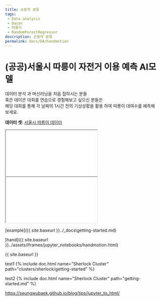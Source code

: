 ```yaml
---
title: 손동작 분류
tags: 
 - Data analysis
 - Dacon
 - 따릉이
 - RandomForestRegressor
description: 손동작 분류
permalink: docs/DA/handmotion
---
```


# (공공)서울시 따릉이 자전거 이용 예측 AI모델

데이터 분석 과 머신러닝을 처음 접하시는 분들<br>
혹은 데이콘 대회를 연습으로 경험해보고 싶으신 분들은<br> 
해당 대회를 통해 각 날짜의 1시간 전의 기상상황을 활용 하여 따릉이 대여수를 예측해 보세요.

**데이터 셋**: [서울시 따릉이 데이터](https://dacon.io/competitions/open/235576/data)

<iframe id="handmotion" name="handmotion" src="assets/iframes/jupyter_notebooks/handmotion.html">test</iframe>
<iframe id="handmotion" name="handmotion" src="subfolder/example-page">test</iframe>


[example]({{ site.baseurl }}../_docs\getting-started.md)

[hand]({{ site.baseurl }}../assets/iframes/jupyter_notebooks/handmotion.html)
<!-- - [here is that link](assets/iframes/jupyter_notebooks/handmotion.html) -->

{{ site.baseurl }}

test1
{% include doc.html name="Sherlock Cluster" path="clusters/sherlock/getting-started" %}

test2
{% include doc.html name="Sherlock Cluster" path="getting-started.md" %}


https://seungwubaek.github.io/blog/tips/jupyter_to_html/